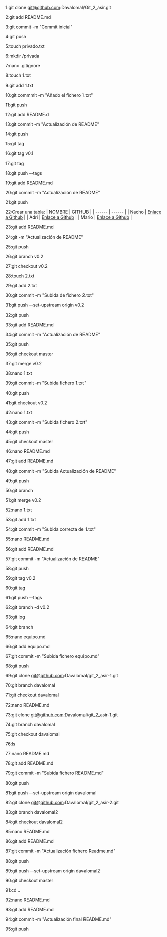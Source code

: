 1:git clone git@github.com:Davalomal/Git_2_asir.git

2:git add README.md

3:git commit -m "Commit inicial"

4:git push

5:touch privado.txt

6:mkdir /privada

7:nano .gitignore

8:touch 1.txt

9:git add 1.txt

10:git commmit -m "Añado el fichero 1.txt"

11:git push

12:git add README.d

13:git commit -m "Actualización de README"

14:git push

15:git tag

16:git tag v0.1

17:git tag

18:git push --tags

19:git add README.md

20:git commit -m "Actualización de README"

21:git push

22:Crear una tabla:
| NOMBRE | GITHUB |
| ------ | ------ |
| Nacho | [Enlace a Github](https://github.com/jrodrob861/git_2_asir) |
| Adri  | [Enlace a Github](https://github.com/areyjim770/git_2_asir) |
| Mario | [Enlace a Github](https://github.com/Mromvar767) |

23:git add README.md

24:git -m "Actualización de README"

25:git push

26:git branch v0.2

27:git checkout v0.2

28:touch 2.txt

29:git add 2.txt

30:git commit -m "Subida de fichero 2.txt"

31:git push --set-upstream origin v0.2

32:git push

33:git add README.md

34:git commit -m "Actualización de README"

35:git push

36:git checkout master

37:git merge v0.2

38:nano 1.txt

39:git commit -m "Subida fichero 1.txt"

40:git push

41:git checkout v0.2

42:nano 1.txt

43:git commit -m "Subida fichero 2.txt"

44:git push

45:git checkout master

46:nano README.md

47:git add README.md

48:git commit -m "Subida Actualización de README"

49:git push

50:git branch

51:git merge v0.2

52:nano 1.txt

53:git add 1.txt

54:git commit -m "Subida correcta de 1.txt"

55:nano README.md

56:git add README.md

57:git commit -m "Actualización de README"

58:git push

59:git tag v0.2

60:git tag

61:git push --tags

62:git branch -d v0.2

63:git log

64:git branch

65:nano equipo.md

66:git add equipo.md

67:git commit -m "Subida fichero equipo.md"

68:git push

69:git clone git@github.com:Davalomal/git_2_asir-1.git

70:git branch davalomal

71:git checkout davalomal

72:nano README.md

73:git clone git@github.com:Davalomal/git_2_asir-1.git

74:git branch davalomal

75:git checkout davalomal

76:ls

77:nano README.md

78:git add README.md

79:git commit -m "Subida fichero README.md"

80:git push

81:git push --set-upstream origin davalomal

82:git clone git@github.com:Davalomal/git_2_asir-2.git

83:git branch davalomal2

84:git checkout davalomal2

85:nano README.md

86:git add README.md

87:git commit -m "Actualización fichero Readme.md"

88:git push

89:git push --set-upstream origin davalomal2

90:git checkout master 

91:cd ..

92:nano README.md

93:git add README.md

94:git commit -m "Actualización final README.md"

95:git push
